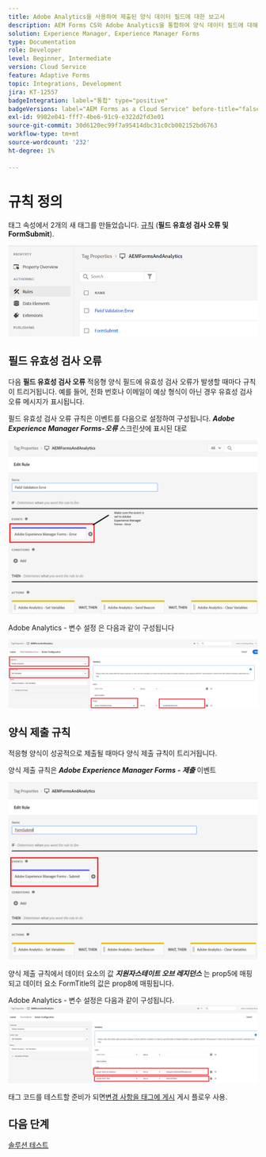 ```yaml
---
title: Adobe Analytics을 사용하여 제출된 양식 데이터 필드에 대한 보고서
description: AEM Forms CS와 Adobe Analytics을 통합하여 양식 데이터 필드에 대해 보고합니다
solution: Experience Manager, Experience Manager Forms
type: Documentation
role: Developer
level: Beginner, Intermediate
version: Cloud Service
feature: Adaptive Forms
topic: Integrations, Development
jira: KT-12557
badgeIntegration: label="통합" type="positive"
badgeVersions: label="AEM Forms as a Cloud Service" before-title="false"
exl-id: 9982e041-fff7-4be6-91c9-e322d2fd3e01
source-git-commit: 30d6120ec99f7a95414dbc31c0cb002152bd6763
workflow-type: tm+mt
source-wordcount: '232'
ht-degree: 1%

---
```


# 규칙 정의

태그 속성에서 2개의 새 태그를 만들었습니다. [규칙](https://experienceleague.adobe.com/docs/platform-learn/implement-in-websites/configure-tags/add-data-elements-rules.html) (**필드 유효성 검사 오류 및 FormSubmit**).

![적응형 양식](assets/rules.png)


## 필드 유효성 검사 오류

다음 **필드 유효성 검사 오류** 적응형 양식 필드에 유효성 검사 오류가 발생할 때마다 규칙이 트리거됩니다. 예를 들어, 전화 번호나 이메일이 예상 형식이 아닌 경우 유효성 검사 오류 메시지가 표시됩니다.

필드 유효성 검사 오류 규칙은 이벤트를 다음으로 설정하여 구성됩니다. _**Adobe Experience Manager Forms-오류**_ 스크린샷에 표시된 대로



![지원자-주 정부](assets/field_validation_error_rule.png)

Adobe Analytics - 변수 설정 은 다음과 같이 구성됩니다

![작업 설정](assets/field_validation_action_rule.png)

## 양식 제출 규칙

적응형 양식이 성공적으로 제출될 때마다 양식 제출 규칙이 트리거됩니다.

양식 제출 규칙은 _**Adobe Experience Manager Forms - 제출**_ 이벤트

![양식 제출 규칙](assets/form-submit-rule.png)

양식 제출 규칙에서 데이터 요소의 값 _**지원자스테이트 오브 레지던스**_ 는 prop5에 매핑되고 데이터 요소 FormTitle의 값은 prop8에 매핑됩니다.

Adobe Analytics - 변수 설정은 다음과 같이 구성됩니다.
![form-submit-rule-set-variables](assets/form-submit-set-variable.png)

태그 코드를 테스트할 준비가 되면[변경 사항을 태그에 게시](https://experienceleague.adobe.com/docs/experience-platform/tags/publish/publishing-flow.html) 게시 플로우 사용.

## 다음 단계

[솔루션 테스트](./test.md)
